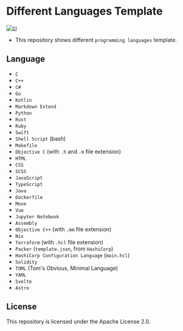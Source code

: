 # Different Languages Template
[![ci](https://github.com/ttiimmothy/different-languages-template/actions/workflows/ci.yml/badge.svg)](https://github.com/ttiimmothy/different-languages-template/actions/workflows/ci.yml)

- This repository shows different `programming languages` template.

## Language

- `C`
- `C++`
- `C#`
- `Go`
- `Kotlin`
- `Markdown Extend`
- `Python`
- `Rust`
- `Ruby`
- `Swift`
- `Shell Script` (bash)
- `Makefile`
- `Objective C` (with `.h` and `.m` file extension)
- `HTML`
- `CSS`
- `SCSS`
- `JavaScript`
- `TypeScript`
- `Java`
- `Dockerfile`
- `Move`
- `Vue`
- `Jupyter Notebook`
- `Assembly`
- `Objective C++` (with `.mm` file extension)
- `Nix`
- `Terraform` (with `.hcl` file extension)
- `Packer` (`template.json`, from `HashiCorp`)
- `HashiCorp Configuration Language` (`main.hcl`)
- `Solidity`
- `TOML` (Tom's Obvious, Minimal Language)
- `YAML`
- `Svelte`
- `Astro`

## License

This repository is licensed under the Apache License 2.0.